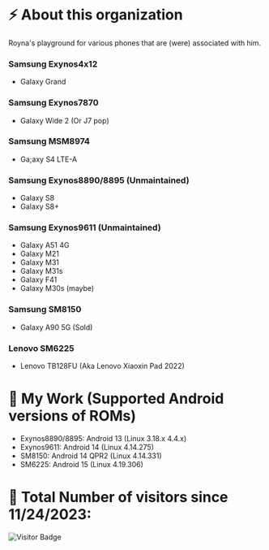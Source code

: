 # ⚡ About this organization

Royna's playground for various phones that are (were) associated with him.

### Samsung Exynos4x12
- Galaxy Grand
### Samsung Exynos7870
- Galaxy Wide 2 (Or J7 pop)
### Samsung MSM8974
- Ga;axy S4 LTE-A
### Samsung Exynos8890/8895 (Unmaintained)
- Galaxy S8
- Galaxy S8+
### Samsung Exynos9611 (Unmaintained)
- Galaxy A51 4G
- Galaxy M21
- Galaxy M31
- Galaxy M31s
- Galaxy F41
- Galaxy M30s (maybe)
### Samsung SM8150
- Galaxy A90 5G (Sold)
### Lenovo SM6225
- Lenovo TB128FU (Aka Lenovo Xiaoxin Pad 2022)

# 🔭 My Work (Supported Android versions of ROMs)
- Exynos8890/8895: Android 13 (Linux 3.18.x 4.4.x)
- Exynos9611: Android 14 (Linux 4.14.275)
- SM8150: Android 14 QPR2 (Linux 4.14.331)
- SM6225: Android 15 (Linux 4.19.306)

# 🤔 Total Number of visitors since 11/24/2023:
![Visitor Badge](https://visitor-badge.laobi.icu/badge?page_id=Roynas-Android-Playground)
